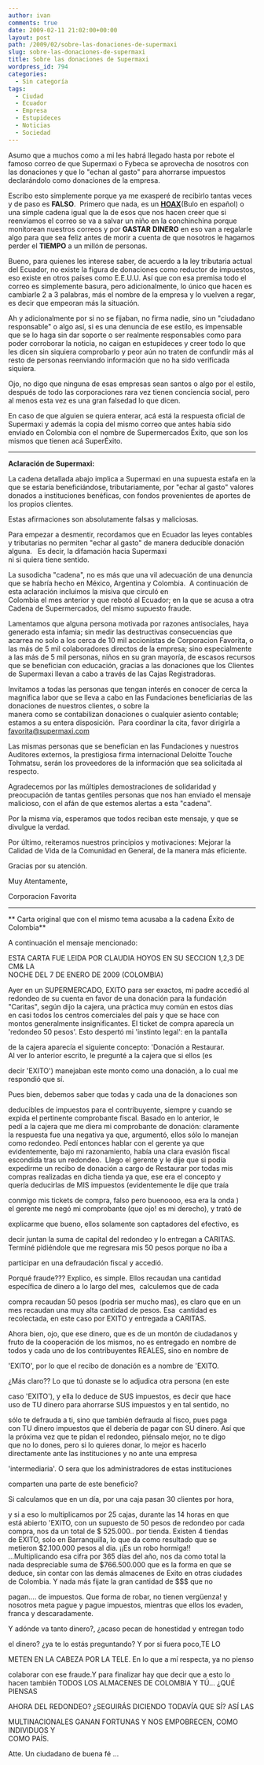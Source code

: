 ```yaml
---
author: ivan
comments: true
date: 2009-02-11 21:02:00+00:00
layout: post
path: /2009/02/sobre-las-donaciones-de-supermaxi
slug: sobre-las-donaciones-de-supermaxi
title: Sobre las donaciones de Supermaxi
wordpress_id: 794
categories:
  - Sin categoría
tags:
  - Ciudad
  - Ecuador
  - Empresa
  - Estupideces
  - Noticias
  - Sociedad
---
```


Asumo que a muchos como a mi les habrá llegado hasta por rebote el famoso correo de que Supermaxi o Fybeca se aprovecha de nosotros con las donaciones y que lo "echan al gasto" para ahorrarse impuestos declarándolo como donaciones de la empresa.

Escribo esto simplemente porque ya me exasperé de recibirlo tantas veces y de paso es **FALSO**.  Primero que nada, es un [**HOAX**](http://es.wikipedia.org/wiki/Bulo)(Bulo en español) o una simple cadena igual que la de esos que nos hacen creer que si reenviamos el correo se va a salvar un niño en la conchinchina porque monitorean nuestros correos y por **GASTAR** **DINERO** en eso van a regalarle algo para que sea feliz antes de morir a cuenta de que nosotros le hagamos perder el **TIEMPO** a un millón de personas.

Bueno, para quienes les interese saber, de acuerdo a la ley tributaria actual del Ecuador, no existe la figura de donaciones como reductor de impuestos, eso existe en otros países como E.E.U.U. Así que con esa premisa todo el correo es simplemente basura, pero adicionalmente, lo único que hacen es cambiarle 2 a 3 palabras, más el nombre de la empresa y lo vuelven a regar, es decir que empeoran más la situación.

Ah y adicionalmente por si no se fijaban, no firma nadie, sino un "ciudadano responsable" o algo así, si es una denuncia de ese estilo, es impensable que se lo haga sin dar soporte o ser realmente responsables como para poder corroborar la noticia, no caigan en estupideces y creer todo lo que les dicen sin siquiera comprobarlo y peor aún no traten de confundir más al resto de personas reenviando información que no ha sido verificada siquiera.

Ojo, no digo que ninguna de esas empresas sean santos o algo por el estilo, después de todo las corporaciones rara vez tienen conciencia social, pero al menos esta vez es una gran falsedad lo que dicen.

En caso de que alguien se quiera enterar, acá está la respuesta oficial de Supermaxi y además la copia del mismo correo que antes había sido enviado en Colombia con el nombre de Supermercados Éxito, que son los mismos que tienen acá SuperÉxito.

---

**Aclaración de Supermaxi:**

La cadena detallada abajo implica a Supermaxi en una supuesta estafa en la que se estaría beneficiándose, tributariamente, por "echar al gasto" valores donados a instituciones benéficas, con fondos provenientes de aportes de los propios clientes.

Estas afirmaciones son absolutamente falsas y maliciosas.

Para empezar a desmentir, recordamos que en Ecuador las leyes contables y tributarias no permiten "echar al gasto" de manera deducible donación alguna.   Es decir, la difamación hacia Supermaxi  
ni si quiera tiene sentido.

La susodicha "cadena", no es más que una vil adecuación de una denuncia que se habría hecho en México, Argentina y Colombia.  A continuación de esta aclaración incluimos la misiva que circuló en  
Colombia el mes anterior y que rebotó al Ecuador; en la que se acusa a otra Cadena de Supermercados, del mismo supuesto fraude.

Lamentamos que alguna persona motivada por razones antisociales, haya generado esta infamia; sin medir las destructivas consecuencias que acarrea no solo a los cerca de 10 mil accionistas de Corporacion Favorita, o las más de 5 mil colaboradores directos de la empresa; sino especialmente a las más de 5 mil personas, niños en su gran mayoría, de escasos recursos que se benefician con educación, gracias a las donaciones que los Clientes de Supermaxi llevan a cabo a través de las Cajas Registradoras.

Invitamos a todas las personas que tengan interés en conocer de cerca la magnifica labor que se lleva a cabo en las Fundaciones beneficiarias de las donaciones de nuestros clientes, o sobre la  
manera como se contabilizan donaciones o cualquier asiento contable; estamos a su entera disposición.  Para coordinar la cita, favor dirigirla a [favorita@supermaxi.com](mailto:favorita@supermaxi.com)

Las mismas personas que se benefician en las Fundaciones y nuestros Auditores externos, la prestigiosa firma internacional Deloitte Touche Tohmatsu, serán los proveedores de la información que sea solicitada al respecto.

Agradecemos por las múltiples demostraciones de solidaridad y preocupación de tantas gentiles personas que nos han enviado el mensaje malicioso, con el afán de que estemos alertas a esta "cadena".

Por la misma vía, esperamos que todos reciban este mensaje, y que se divulgue la verdad.

Por último, reiteramos nuestros principios y motivaciones: Mejorar la Calidad de Vida de la Comunidad en General, de la manera más eficiente.

Gracias por su atención.

Muy Atentamente,

Corporacion Favorita

---

** Carta original que con el mismo tema acusaba a la cadena Éxito de Colombia**

A continuación el mensaje mencionado:

ESTA CARTA FUE LEIDA POR CLAUDIA HOYOS EN SU SECCION 1,2,3 DE CM& LA  
NOCHE DEL 7 DE ENERO DE 2009 (COLOMBIA)

Ayer en un SUPERMERCADO, EXITO para ser exactos, mi padre accedió al  
redondeo de su cuenta en favor de una donación para la fundación  
"Caritas", según dijo la cajera, una práctica muy común en estos días  
en casi todos los centros comerciales del país y que se hace con  
montos generalmente insignificantes. El ticket de compra aparecía un  
'redondeo 50 pesos'. Esto despertó mi 'instinto legal': en la pantalla

de la cajera aparecía el siguiente concepto: 'Donación a Restaurar.  
Al ver lo anterior escrito, le pregunté a la cajera que si ellos (es

decir 'EXITO') manejaban este monto como una donación, a lo cual me  
respondió que sí.

Pues bien, debemos saber que todas y cada una de la donaciones son

deducibles de impuestos para el contribuyente, siempre y cuando se  
expida el pertinente comprobante fiscal. Basado en lo anterior, le  
pedí a la cajera que me diera mi comprobante de donación: claramente  
la respuesta fue una negativa ya que, argumentó, ellos sólo lo manejan  
como redondeo. Pedí entonces hablar con el gerente ya que  
evidentemente, bajo mi razonamiento, había una clara evasión fiscal  
escondida tras un redondeo.  Llego el gerente y le dije que si podía  
expedirme un recibo de donación a cargo de Restaurar por todas mis  
compras realizadas en dicha tienda ya que, ese era el concepto y  
quería deducirlas de MIS impuestos (evidentemente le dije que traía

conmigo mis tickets de compra, falso pero buenoooo, esa era la onda )  
el gerente me negó mi comprobante (que ojo! es mi derecho), y trató de

explicarme que bueno, ellos solamente son captadores del efectivo, es

decir juntan la suma de capital del redondeo y lo entregan a CARITAS.  
Terminé pidiéndole que me regresara mis 50 pesos porque no iba a

participar en una defraudación fiscal y accedió.

Porqué fraude??? Explico, es simple. Ellos recaudan una cantidad  
específica de dinero a lo largo del mes,  calculemos que de cada

compra recaudan 50 pesos (podria ser mucho mas), es claro que en un  
mes recaudan una muy alta cantidad de pesos. Esa  cantidad es  
recolectada, en este caso por EXITO y entregada a CARITAS.

Ahora bien, ojo, que ese dinero, que es de un montón de ciudadanos y  
fruto de la cooperación de los mismos, no es entregado en nombre de  
todos y cada uno de los contribuyentes REALES, sino en nombre de

'EXITO', por lo que el recibo de donación es a nombre de 'EXITO.

¿Más claro?? Lo que tú donaste se lo adjudica otra persona (en este

caso 'EXITO'), y ella lo deduce de SUS impuestos, es decir que hace  
uso de TU dinero para ahorrarse SUS impuestos y en tal sentido, no

sólo te defrauda a ti, sino que también defrauda al fisco, pues paga  
con TU dinero impuestos que él debería de pagar con SU dinero. Así que  
la próxima vez que te pidan el redondeo, piénsalo mejor, no te digo  
que no lo dones, pero si lo quieres donar, lo mejor es hacerlo  
directamente ante las instituciones y no ante una empresa

'intermediaria'. O sera que los administradores de estas instituciones

comparten una parte de este beneficio?

Si calculamos que en un día, por una caja pasan 30 clientes por hora,

y si a eso lo multiplicamos por 25 cajas, durante las 14 horas en que  
está abierto 'EXITO, con un supuesto de 50 pesos de redondeo por cada  
compra, nos da un total de $ 525.000.. por tienda. Existen 4 tiendas  
de EXITO, solo en Barranquilla, lo que da como resultado que se  
metieron $2.100.000 pesos al dia. ¡¡Es un robo hormiga!!  
...Multiplicando esa cifra por 365 días del año, nos da como total la  
nada despreciable suma de $766.500.000 que es la forma en que se  
deduce, sin contar con las demás almacenes de Exito en otras ciudades  
de Colombia. Y nada más fijate la gran cantidad de $\$\$ que no

pagan.... de impuestos. Que forma de robar, no tienen vergüenza! y  
nosotros meta pague y pague impuestos, mientras que ellos los evaden,  
franca y descaradamente.

Y adónde va tanto dinero?, ¿acaso pecan de honestidad y entregan todo

el dinero? ¿ya te lo estás preguntando? Y por si fuera poco,TE LO

METEN EN LA CABEZA POR LA TELE. En lo que a mí respecta, ya no pienso

colaborar con ese fraude.Y para finalizar hay que decir que a esto lo  
hacen también TODOS LOS ALMACENES DE COLOMBIA Y TÚ... ¿QUÉ PIENSAS

AHORA DEL REDONDEO? ¿SEGUIRÁS DICIENDO TODAVÍA QUE SÍ? ASÍ LAS

MULTINACIONALES GANAN FORTUNAS Y NOS EMPOBRECEN, COMO INDIVIDUOS Y  
COMO PAÍS.

Atte. Un ciudadano de buena fé ...
